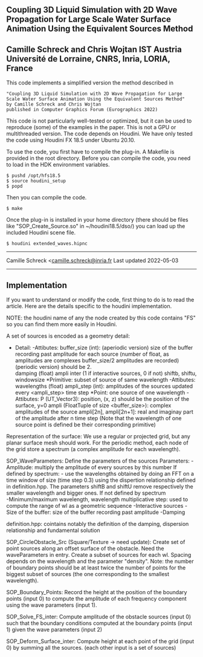 Coupling 3D Liquid Simulation with 2D Wave Propagation for Large Scale Water Surface Animation Using the Equivalent Sources Method
----------------------------------------------------------------------------
Camille Schreck and Chris Wojtan
IST Austria
Université de Lorraine, CNRS, Inria, LORIA, France
-----------------------------------------------------------------------------

This code implements a simplified version the method described in

    "Coupling 3D Liquid Simulation with 2D Wave Propagation for Large Scale Water Surface Animation Using the Equivalent Sources Method"
    by Camille Schreck and Chris Wojtan
    published in Computer Graphics Forum (Eurographics 2022)

This code is not particularly well-tested or optimized, but it can be used to
reproduce (some) of the examples in the paper. This is not a GPU or multithreaded version.
The code depends on Houdini. We have only tested the code using Houdini FX 18.5 under
Ubuntu 20.10.

To use the code, you first have to compile the plug-in. A Makefile is provided
in the root directory. Before you can compile the code, you need to
load in the HDK environment variables.

    $ pushd /opt/hfs18.5
    $ source houdini_setup
    $ popd

Then you can compile the code.

    $ make

Once the plug-in is installed in your home directory (there should be files like "SOP_Create_Source.so" in
~/houdini18.5/dso/) you can load up the included Houdini scene
file.

    $ houdini extended_waves.hipnc

------------------------------------------------------------------------------
Camille Schreck <camille.schreck@inria.fr
Last updated 2022-05-03

--------------------------------------------------------------------------------
Implementation
--------------------------------------------------------------------------------
If you want to understand or modify the code, first thing to do is to read the article.
Here are the details specific to the houdini implementation.

NOTE: the houdini name of any the node created by this code contains "FS" so you can find them
  more easily in Houdini.

A set of sources is encoded as a geometry detail:
  * Detail:
      -Attibutes:
         buffer_size (int): (aperiodic version) size of the buffer recording past amplitude
	                          for each source (number of float, as amplitudes are complexes
				  buffer_size/2 amplitudes are recorded)
			    (periodic version)	should be 2.  
	 damping (float)
	 ampli
	 inter (1 if interactive sources, 0 if not)
	 shiftb, shiftu, windowsize
  *Primitive: subset of source of same wavelength
      -Attibutes:
         wavelengths (float)
	 ampli_step (int): amplitudes of the sources updated every <ampli_step> time step
  *Point: one source of one wavelength
      -Attibutes:
        P (UT_Vector3): position, (x, z) should be the position of the surface, y=0
	ampli (FloatTuple of size <buffer_size>): complex amplitudes of the source
	           ampli[2n], ampli[2n+1]: real and imaginay part of the amplitude after n time step
(Note that the wavelength of one source point is defined be their corresponding primitive)

Representation of the surface:
We use a regular or projected grid, but any planar surface mesh should work.
For the periodic method, each node of the grid store a spectrum (a complex amplitude for each 
  wavelength).

SOP_WaveParameters:
Define the parameters of the sources
  Parameters:
     -Amplitude: multiply the amplitude of every sources by this number
     If defined by spectrum:
         - use the wavelengths obtained by doing an FFT on a time window of size <window size> (time step 0.3) using the dispertion relationship defined in definition.hpp. The parameters shiftB and shiftU remove respectively the <shifb> smaller wavelength and <shiftu> bigger ones.
    If not defined by spectrum  
         -Minimum/maximum wavelength, wavelength multiplicative step: used to compute the range of wl as a geometric sequence
     -Interactive sources
     -Size of the buffer: size of the buffer recording past amplitude
     -Damping

definition.hpp:
cointains notably the definition of the damping, dispersion relationship and fundamental solution

SOP_CircleObstacle_Src (Square/Texture -> need update):
Create set of point sources along an offset surface of the obstacle.
Need the waveParameters in entry.
Create a subset of sources for each wl.
Spacing depends on the wavelength and the parameter "density".
Note: the number of boundary points should be at least twice the number of points for the biggest subset of sources (the one corresponding to the smallest wavelength).

SOP_Boundary_Points:
Record the height at the position of the boundary points (input 0) to compute the amplitude of each frequency component using the wave parameters (input 1).

SOP_Solve_FS_inter:
Compute amplitude of the obstacle sources (input 0) such that the boundary conditions computed at the boundary points (input 1) given the wave parameters (input 2)

SOP_Deform_Surface_inter:
Compute height at each point of the grid (input 0) by summing all the sources.
(each other input is a set of sources)
